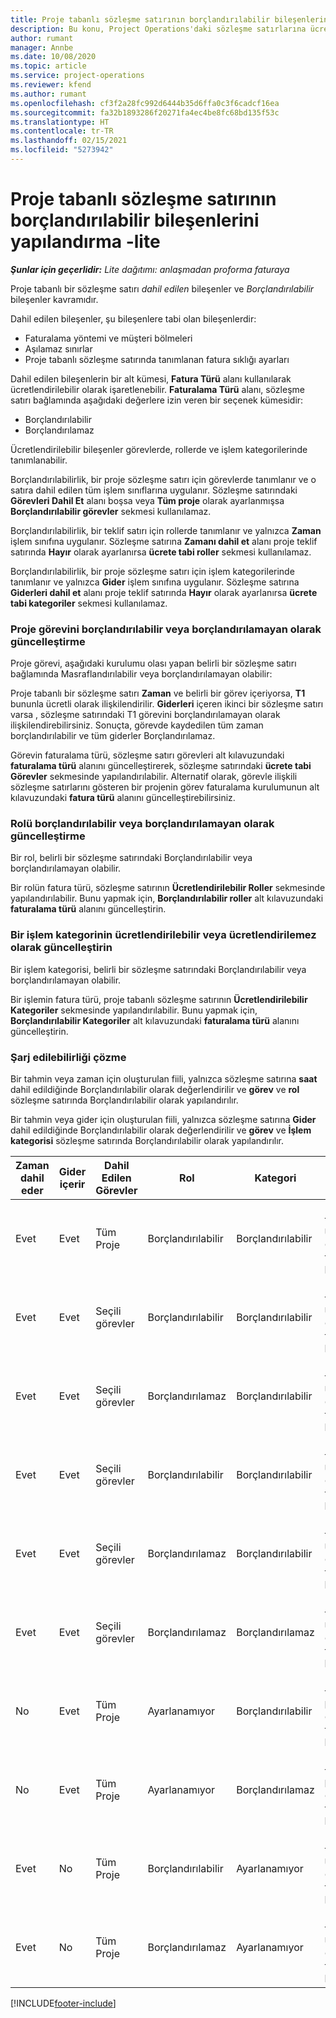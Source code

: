 ```yaml
---
title: Proje tabanlı sözleşme satırının borçlandırılabilir bileşenlerini yapılandırma -lite
description: Bu konu, Project Operations'daki sözleşme satırlarına ücretlendirilebilir bileşenlerin nasıl eklenebilir olduğu hakkında bilgi sağlar.
author: rumant
manager: Annbe
ms.date: 10/08/2020
ms.topic: article
ms.service: project-operations
ms.reviewer: kfend
ms.author: rumant
ms.openlocfilehash: cf3f2a28fc992d6444b35d6ffa0c3f6cadcf16ea
ms.sourcegitcommit: fa32b1893286f20271fa4ec4be8fc68bd135f53c
ms.translationtype: HT
ms.contentlocale: tr-TR
ms.lasthandoff: 02/15/2021
ms.locfileid: "5273942"
---
```

# <a name="configure-chargeable-components-of-a-project-based-contract-line---lite"></a>Proje tabanlı sözleşme satırının borçlandırılabilir bileşenlerini yapılandırma -lite

_**Şunlar için geçerlidir:** Lite dağıtımı: anlaşmadan proforma faturaya_

Proje tabanlı bir sözleşme satırı *dahil edilen* bileşenler ve *Borçlandırılabilir* bileşenler kavramıdır.

Dahil edilen bileşenler, şu bileşenlere tabi olan bileşenlerdir:

  - Faturalama yöntemi ve müşteri bölmeleri
  - Aşılamaz sınırlar 
  - Proje tabanlı sözleşme satırında tanımlanan fatura sıklığı ayarları

Dahil edilen bileşenlerin bir alt kümesi, **Fatura Türü** alanı kullanılarak ücretlendirilebilir olarak işaretlenebilir. **Faturalama Türü** alanı, sözleşme satırı bağlamında aşağıdaki değerlere izin veren bir seçenek kümesidir:

  - Borçlandırılabilir
  - Borçlandırılamaz

Ücretlendirilebilir bileşenler görevlerde, rollerde ve işlem kategorilerinde tanımlanabilir.

Borçlandırılabilirlik, bir proje sözleşme satırı için görevlerde tanımlanır ve o satıra dahil edilen tüm işlem sınıflarına uygulanır. Sözleşme satırındaki **Görevleri Dahil Et** alanı boşsa veya **Tüm proje** olarak ayarlanmışsa **Borçlandırılabilir görevler** sekmesi kullanılamaz.

Borçlandırılabilirlik, bir teklif satırı için rollerde tanımlanır ve yalnızca **Zaman** işlem sınıfına uygulanır. Sözleşme satırına **Zamanı dahil et** alanı proje teklif satırında **Hayır** olarak ayarlanırsa **ücrete tabi roller** sekmesi kullanılamaz.

Borçlandırılabilirlik, bir proje sözleşme satırı için işlem kategorilerinde tanımlanır ve yalnızca **Gider** işlem sınıfına uygulanır. Sözleşme satırına **Giderleri dahil et** alanı proje teklif satırında **Hayır** olarak ayarlanırsa **ücrete tabi kategoriler** sekmesi kullanılamaz.

### <a name="update-a-project-task-as-chargeable-or-non-chargeable"></a>Proje görevini borçlandırılabilir veya borçlandırılamayan olarak güncelleştirme

Proje görevi, aşağıdaki kurulumu olası yapan belirli bir sözleşme satırı bağlamında Masraflandırılabilir veya borçlandırılamayan olabilir:

Proje tabanlı bir sözleşme satırı **Zaman** ve belirli bir görev içeriyorsa, **T1** bununla ücretli olarak ilişkilendirilir. **Giderleri** içeren ikinci bir sözleşme satırı varsa , sözleşme satırındaki T1 görevini borçlandırılamayan olarak ilişkilendirebilirsiniz. Sonuçta, görevde kaydedilen tüm zaman borçlandırılabilir ve tüm giderler Borçlandırılamaz.

Görevin faturalama türü, sözleşme satırı görevleri alt kılavuzundaki **faturalama türü** alanını güncelleştirerek, sözleşme satırındaki **ücrete tabi Görevler** sekmesinde yapılandırılabilir. Alternatif olarak, görevle ilişkili sözleşme satırlarını gösteren bir projenin görev faturalama kurulumunun alt kılavuzundaki **fatura türü** alanını güncelleştirebilirsiniz.

### <a name="update-a-role-as-chargeable-or-non-chargeable"></a>Rolü borçlandırılabilir veya borçlandırılamayan olarak güncelleştirme

Bir rol, belirli bir sözleşme satırındaki Borçlandırılabilir veya borçlandırılamayan olabilir.

Bir rolün fatura türü, sözleşme satırının **Ücretlendirilebilir Roller** sekmesinde yapılandırılabilir. Bunu yapmak için, **Borçlandırılabilir roller** alt kılavuzundaki **faturalama türü** alanını güncelleştirin.

### <a name="update-a-transaction-category-as-chargeable-or-non-chargeable"></a>Bir işlem kategorinin ücretlendirilebilir veya ücretlendirilemez olarak güncelleştirin

Bir işlem kategorisi, belirli bir sözleşme satırındaki Borçlandırılabilir veya borçlandırılamayan olabilir.

Bir işlemin fatura türü, proje tabanlı sözleşme satırının **Ücretlendirilebilir Kategoriler** sekmesinde yapılandırılabilir. Bunu yapmak için, **Borçlandırılabilir Kategoriler** alt kılavuzundaki **faturalama türü** alanını güncelleştirin.

### <a name="resolve-chargeability"></a>Şarj edilebilirliği çözme

Bir tahmin veya zaman için oluşturulan fiili, yalnızca sözleşme satırına **saat** dahil edildiğinde Borçlandırılabilir olarak değerlendirilir ve **görev** ve **rol** sözleşme satırında Borçlandırılabilir olarak yapılandırılır.

Bir tahmin veya gider için oluşturulan fiili, yalnızca sözleşme satırına **Gider** dahil edildiğinde Borçlandırılabilir olarak değerlendirilir ve **görev** ve **İşlem kategorisi** sözleşme satırında Borçlandırılabilir olarak yapılandırılır.


| Zaman dahil eder | Gider içerir | Dahil Edilen Görevler | Rol           | Kategori       | Görev                                                                                                      |
|---------------|------------------|----------------|----------------|----------------|-----------------------------------------------------------------------------------------------------------|
| Evet           | Evet              | Tüm Proje | Borçlandırılabilir     | Borçlandırılabilir     | Bir Zaman fiili faturalama: **Ücretli** </br> Geçerli gider faturalama türü: **Borçlandırılabilir**           |
| Evet           | Evet              | Seçili görevler | Borçlandırılabilir     | Borçlandırılabilir     | Bir Zaman fiili faturalama: **Ücretli** </br> Geçerli gider faturalama türü: **Borçlandırılabilir**           |
| Evet           | Evet              | Seçili görevler | Borçlandırılamaz | Borçlandırılabilir     | Bir Zaman fiili faturalama: **Ücretlendirilemez** </br> Geçerli gider faturalama türü: **Borçlandırılabilir**       |
| Evet           | Evet              | Seçili görevler | Borçlandırılabilir     | Borçlandırılabilir     | Bir Zaman fiili faturalama: **Ücretlendirilemez** </br> Geçerli gider faturalama türü: **Borçlandırılamaz** |
| Evet           | Evet              | Seçili görevler | Borçlandırılamaz | Borçlandırılabilir     | Bir Zaman fiili faturalama: **Ücretlendirilemez** </br> Geçerli gider faturalama türü: **Borçlandırılamaz** |
| Evet           | Evet              | Seçili görevler | Borçlandırılamaz | Borçlandırılamaz | Bir Zaman fiili faturalama: **Ücretlendirilemez** </br> Geçerli gider faturalama türü: **Borçlandırılamaz** |
| No            | Evet              | Tüm Proje | Ayarlanamıyor   | Borçlandırılabilir     | Bir Zaman fiili faturalama: **Kullanılamaz**</br>Geçerli gider faturalama türü: **Borçlandırılabilir**          |
| No            | Evet              | Tüm Proje | Ayarlanamıyor   | Borçlandırılamaz | Bir Zaman fiili faturalama: **Kullanılamaz**</br> Geçerli gider faturalama türü: **Borçlandırılamaz**     |
| Evet           | No               | Tüm Proje | Borçlandırılabilir     | Ayarlanamıyor   | Bir Zaman fiili faturalama: **Ücretli** </br> Geçerli gider faturalama türü: **Kullanılamaz**        |
| Evet           | No               | Tüm Proje | Borçlandırılamaz | Ayarlanamıyor   | Bir Zaman fiili faturalama: **Ücretlendirilemez** </br>Geçerli gider faturalama türü: **Kullanılamaz**   |


[!INCLUDE[footer-include](../../includes/footer-banner.md)]